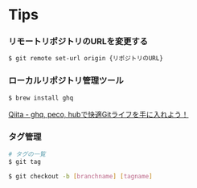 # Tips

### リモートリポジトリのURLを変更する

```bash
$ git remote set-url origin {リポジトリのURL}
```

### ローカルリポジトリ管理ツール

```bash
$ brew install ghq
```

[Qiita - ghq, peco, hubで快適Gitライフを手に入れよう！](https://qiita.com/itkrt2y/items/0671d1f48e66f21241e2)

### タグ管理

```bash
# タグの一覧
$ git tag

$ git checkout -b [branchname] [tagname]
```
